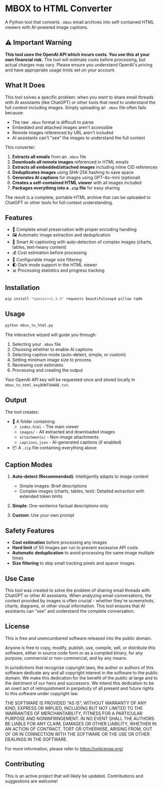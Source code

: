 # MBOX to HTML Converter

A Python tool that converts `.mbox` email archives into self-contained HTML viewers with AI-powered image captions.

## ⚠️ Important Warning

**This tool uses the OpenAI API which incurs costs. You use this at your own financial risk.** The tool will estimate costs before processing, but actual charges may vary. Please ensure you understand OpenAI's pricing and have appropriate usage limits set on your account.

## What It Does

This tool solves a specific problem: when you want to share email threads with AI assistants (like ChatGPT) or other tools that need to understand the full context including images. Simply uploading an `.mbox` file often fails because:

- The raw `.mbox` format is difficult to parse
- Embedded and attached images aren't accessible
- Remote images referenced by URL aren't included
- AI assistants can't "see" the images to understand the full context

This converter:
1. **Extracts all emails** from an `.mbox` file
2. **Downloads all remote images** referenced in HTML emails
3. **Extracts all embedded/attached images** including inline CID references
4. **Deduplicates images** using SHA-256 hashing to save space
5. **Generates AI captions** for images using GPT-4o-mini (optional)
6. **Creates a self-contained HTML viewer** with all images included
7. **Packages everything into a `.zip` file** for easy sharing

The result is a complete, portable HTML archive that can be uploaded to ChatGPT or other tools for full context understanding.

## Features

- 📧 Complete email preservation with proper encoding handling
- 🖼️ Automatic image extraction and deduplication
- 🤖 Smart AI captioning with auto-detection of complex images (charts, tables, text-heavy content)
- 💰 Cost estimation before processing
- 🎯 Configurable image size filtering
- 🌓 Dark mode support in the HTML viewer
- 📊 Processing statistics and progress tracking

## Installation

```bash
pip install "openai>=1.3.4" requests beautifulsoup4 pillow tqdm
```

## Usage

```bash
python mbox_to_html.py
```

The interactive wizard will guide you through:
1. Selecting your `.mbox` file
2. Choosing whether to enable AI captions
3. Selecting caption mode (auto-detect, simple, or custom)
4. Setting minimum image size to process
5. Reviewing cost estimates
6. Processing and creating the output

Your OpenAI API key will be requested once and stored locally in `mbox_to_html_keyDONTSHARE.txt`.

## Output

The tool creates:
- 📁 A folder containing:
  - `index.html` - The main viewer
  - `images/` - All extracted and downloaded images
  - `attachments/` - Non-image attachments
  - `captions.json` - AI-generated captions (if enabled)
- 📦 A `.zip` file containing everything above

## Caption Modes

1. **Auto-detect (Recommended)**: Intelligently adapts to image content
   - Simple images: Brief descriptions
   - Complex images (charts, tables, text): Detailed extraction with extended token limits

2. **Simple**: One-sentence factual descriptions only

3. **Custom**: Use your own prompt

## Safety Features

- **Cost estimation** before processing any images
- **Hard limit** of 50 images per run to prevent excessive API costs
- **Automatic deduplication** to avoid processing the same image multiple times
- **Size filtering** to skip small tracking pixels and spacer images

## Use Case

This tool was created to solve the problem of sharing email threads with ChatGPT or other AI assistants. When analyzing email conversations, the context provided by images is often crucial - whether they're screenshots, charts, diagrams, or other visual information. This tool ensures that AI assistants can "see" and understand the complete conversation.

## License

This is free and unencumbered software released into the public domain.

Anyone is free to copy, modify, publish, use, compile, sell, or
distribute this software, either in source code form or as a compiled
binary, for any purpose, commercial or non-commercial, and by any
means.

In jurisdictions that recognize copyright laws, the author or authors
of this software dedicate any and all copyright interest in the
software to the public domain. We make this dedication for the benefit
of the public at large and to the detriment of our heirs and
successors. We intend this dedication to be an overt act of
relinquishment in perpetuity of all present and future rights to this
software under copyright law.

THE SOFTWARE IS PROVIDED "AS IS", WITHOUT WARRANTY OF ANY KIND,
EXPRESS OR IMPLIED, INCLUDING BUT NOT LIMITED TO THE WARRANTIES OF
MERCHANTABILITY, FITNESS FOR A PARTICULAR PURPOSE AND NONINFRINGEMENT.
IN NO EVENT SHALL THE AUTHORS BE LIABLE FOR ANY CLAIM, DAMAGES OR
OTHER LIABILITY, WHETHER IN AN ACTION OF CONTRACT, TORT OR OTHERWISE,
ARISING FROM, OUT OF OR IN CONNECTION WITH THE SOFTWARE OR THE USE OR
OTHER DEALINGS IN THE SOFTWARE.

For more information, please refer to <https://unlicense.org/>

## Contributing

This is an active project that will likely be updated. Contributions and suggestions are welcome!
